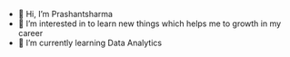 - 👋 Hi, I’m Prashantsharma
- 👀 I’m interested in to learn new things which helps me to growth in my career
- 🌱 I’m currently learning Data Analytics

<!---
PSY-1996/PSY-1996 is a ✨ special ✨ repository because its `README.md` (this file) appears on your GitHub profile.
You can click the Preview link to take a look at your changes.
--->
